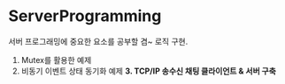 # ServerProgramming

서버 프로그래밍에 중요한 요소를 공부할 겸~ 로직 구현.

1. Mutex를 활용한 예제
2. 비동기 이벤트 상태 동기화 예제
**3. TCP/IP 송수신 채팅 클라이언트 & 서버 구축**
